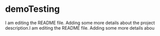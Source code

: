 # demoTesting
I am editing the README file. Adding some more details about the project description.I am editing the README file. Adding some more details abou
